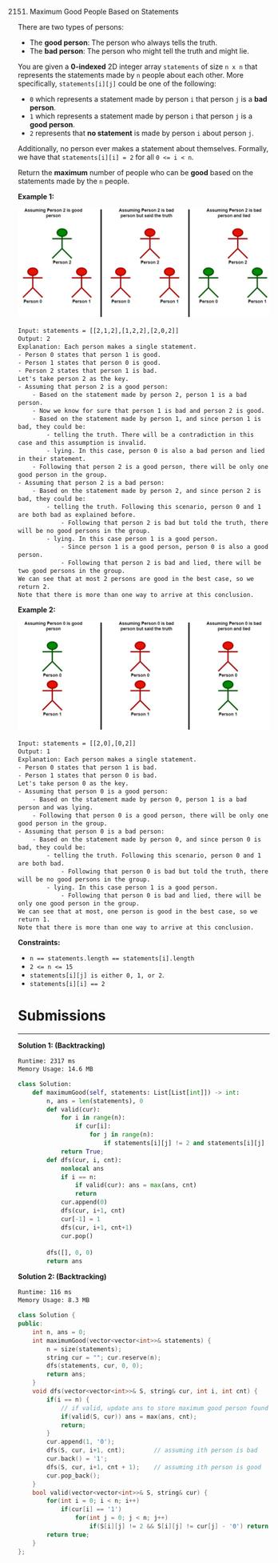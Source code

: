 2151. Maximum Good People Based on Statements

There are two types of persons:

* The **good person**: The person who always tells the truth.
* The **bad person**: The person who might tell the truth and might lie.

You are given a **0-indexed** 2D integer array `statements` of size `n x n` that represents the statements made by `n` people about each other. More specifically, `statements[i][j]` could be one of the following:

* `0` which represents a statement made by person `i` that person `j` is a **bad person**.
* `1` which represents a statement made by person `i` that person `j` is a **good person**.
* `2` represents that **no statement** is made by person `i` about person `j`.

Additionally, no person ever makes a statement about themselves. Formally, we have that `statements[i][i] = 2` for all `0 <= i < n`.

Return the **maximum** number of people who can be **good** based on the statements made by the `n` people.

 

**Example 1:**

![2151_logic1.jpg](img/2151_logic1.jpg)
```
Input: statements = [[2,1,2],[1,2,2],[2,0,2]]
Output: 2
Explanation: Each person makes a single statement.
- Person 0 states that person 1 is good.
- Person 1 states that person 0 is good.
- Person 2 states that person 1 is bad.
Let's take person 2 as the key.
- Assuming that person 2 is a good person:
    - Based on the statement made by person 2, person 1 is a bad person.
    - Now we know for sure that person 1 is bad and person 2 is good.
    - Based on the statement made by person 1, and since person 1 is bad, they could be:
        - telling the truth. There will be a contradiction in this case and this assumption is invalid.
        - lying. In this case, person 0 is also a bad person and lied in their statement.
    - Following that person 2 is a good person, there will be only one good person in the group.
- Assuming that person 2 is a bad person:
    - Based on the statement made by person 2, and since person 2 is bad, they could be:
        - telling the truth. Following this scenario, person 0 and 1 are both bad as explained before.
            - Following that person 2 is bad but told the truth, there will be no good persons in the group.
        - lying. In this case person 1 is a good person.
            - Since person 1 is a good person, person 0 is also a good person.
            - Following that person 2 is bad and lied, there will be two good persons in the group.
We can see that at most 2 persons are good in the best case, so we return 2.
Note that there is more than one way to arrive at this conclusion.
```

**Example 2:**

![2151_logic2.jpg](img/2151_logic2.jpg)
```
Input: statements = [[2,0],[0,2]]
Output: 1
Explanation: Each person makes a single statement.
- Person 0 states that person 1 is bad.
- Person 1 states that person 0 is bad.
Let's take person 0 as the key.
- Assuming that person 0 is a good person:
    - Based on the statement made by person 0, person 1 is a bad person and was lying.
    - Following that person 0 is a good person, there will be only one good person in the group.
- Assuming that person 0 is a bad person:
    - Based on the statement made by person 0, and since person 0 is bad, they could be:
        - telling the truth. Following this scenario, person 0 and 1 are both bad.
            - Following that person 0 is bad but told the truth, there will be no good persons in the group.
        - lying. In this case person 1 is a good person.
            - Following that person 0 is bad and lied, there will be only one good person in the group.
We can see that at most, one person is good in the best case, so we return 1.
Note that there is more than one way to arrive at this conclusion.
```

**Constraints:**

* `n == statements.length == statements[i].length`
* `2 <= n <= 15`
* `statements[i][j] is either 0, 1, or 2`.
* `statements[i][i] == 2`

# Submissions
---
**Solution 1: (Backtracking)**
```
Runtime: 2317 ms
Memory Usage: 14.6 MB
```
```python
class Solution:
    def maximumGood(self, statements: List[List[int]]) -> int:
        n, ans = len(statements), 0
        def valid(cur):
            for i in range(n):
                if cur[i]:
                    for j in range(n):
                        if statements[i][j] != 2 and statements[i][j] != cur[j]: return False
            return True;
        def dfs(cur, i, cnt):
            nonlocal ans
            if i == n:
                if valid(cur): ans = max(ans, cnt)
                return
            cur.append(0)
            dfs(cur, i+1, cnt)
            cur[-1] = 1
            dfs(cur, i+1, cnt+1)
            cur.pop()
        
        dfs([], 0, 0)
        return ans
```

**Solution 2: (Backtracking)**
```
Runtime: 116 ms
Memory Usage: 8.3 MB
```
```c++
class Solution {
public:
    int n, ans = 0;
    int maximumGood(vector<vector<int>>& statements) {
        n = size(statements);
        string cur = ""; cur.reserve(n);
        dfs(statements, cur, 0, 0);
        return ans;
    }
    void dfs(vector<vector<int>>& S, string& cur, int i, int cnt) {
        if(i == n) {
			// if valid, update ans to store maximum good person found till now
            if(valid(S, cur)) ans = max(ans, cnt);
            return;
        }
        cur.append(1, '0');
        dfs(S, cur, i+1, cnt);        // assuming ith person is bad
        cur.back() = '1';
        dfs(S, cur, i+1, cnt + 1);    // assuming ith person is good
        cur.pop_back();        
    }
    bool valid(vector<vector<int>>& S, string& cur) {
        for(int i = 0; i < n; i++) 
            if(cur[i] == '1') 
                for(int j = 0; j < n; j++) 
                    if(S[i][j] != 2 && S[i][j] != cur[j] - '0') return false;
        return true;
    }
};
```
